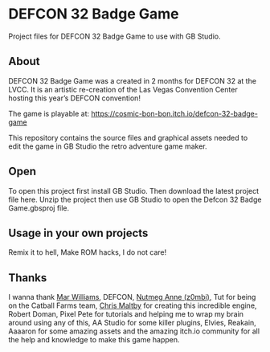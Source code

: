 
# DEFCON 32 Badge Game
Project files for DEFCON 32 Badge Game to use with GB Studio.

## About
DEFCON 32 Badge Game was a created in 2 months for DEFCON 32 at the LVCC.
 It is an artistic re-creation of the Las Vegas Convention Center hosting this year’s DEFCON convention!

The game is playable at: https://cosmic-bon-bon.itch.io/defcon-32-badge-game

This repository contains the source files and graphical assets needed to edit the game in GB Studio the retro adventure game maker.

## Open
To open this project first install GB Studio.
Then download the latest project file here.
Unzip the project then use GB Studio to open the Defcon 32 Badge Game.gbsproj file.

## Usage in your own projects
Remix it to hell, Make ROM hacks, I do not care!

## Thanks 
I wanna thank [Mar Williams](https://marwilliams.art), DEFCON, [Nutmeg Anne (z0mbi)](https://github.com/z0mbieparade), Tut for being on the Catball Farms team, [Chris Maltby](https://github.com/chrismaltby) for creating this incredible engine, Robert Doman, Pixel Pete for tutorials and helping me to wrap my brain around using any of this, AA Studio for some killer plugins, Elvies, Reakain, Aaaaron for some amazing assets and the amazing itch.io community for all the help and knowledge to make this game happen.
